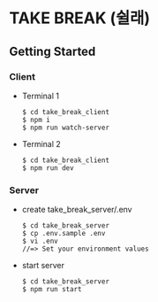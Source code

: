 # TAKE BREAK (쉴래)

## Getting Started

### Client

- Terminal 1

  ```
  $ cd take_break_client
  $ npm i
  $ npm run watch-server
  ```

- Terminal 2

  ```
  $ cd take_break_client
  $ npm run dev
  ```

### Server

- create take_break_server/.env

  ```
  $ cd take_break_server
  $ cp .env.sample .env
  $ vi .env
  //=> Set your environment values
  ```

- start server

  ```
  $ cd take_break_server
  $ npm run start
  ```
